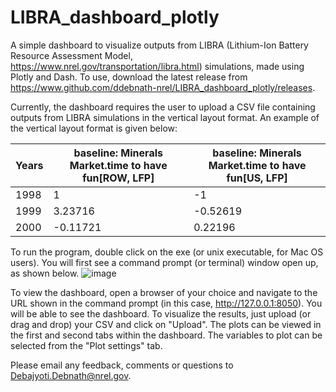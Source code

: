 # LIBRA_dashboard_plotly
 A simple dashboard to visualize outputs from LIBRA (Lithium-Ion Battery Resource Assessment Model, https://www.nrel.gov/transportation/libra.html) simulations, made using Plotly and Dash. To use, download the latest release from https://www.github.com/ddebnath-nrel/LIBRA_dashboard_plotly/releases.

Currently, the dashboard requires the user to upload a CSV file containing outputs from LIBRA simulations in the vertical layout format. An example of the vertical layout format is given below:

| Years   |	baseline: Minerals Market.time to have fun[ROW, LFP]	|baseline: Minerals Market.time to have fun[US, LFP] |
|---------|-------------------------------------------------|-----------------------------------------------|
| 1998	   |1	                                               | -1                                            |
| 1999	   |3.23716	                                         |-0.52619                                       |
| 2000	   |-0.11721	                                        |0.22196                                        |

To run the program, double click on the exe (or unix executable, for Mac OS users). You will first see a command prompt (or terminal) window open up, as shown below.
![image](https://user-images.githubusercontent.com/107583173/194936368-3e2183de-ef33-4bc6-a3b8-1ba8c56691c5.png)

To view the dashboard, open a browser of your choice and navigate to the URL shown in the command prompt (in this case, http://127.0.0.1:8050). You will be able to see the dashboard.
To visualize the results, just upload (or drag and drop) your CSV and click on "Upload". The plots can be viewed in the first and second tabs within the dashboard. The variables to plot can be selected from the "Plot settings" tab.

Please email any feedback, comments or questions to Debajyoti.Debnath@nrel.gov.

